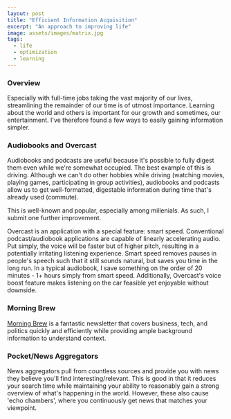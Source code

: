 ```yaml
---
layout: post
title: "Efficient Information Acquisition"
excerpt: "An approach to improving life"
image: assets/images/matrix.jpg
tags: 
  - life
  - optimization
  - learning
---
```


### Overview
Especially with full-time jobs taking the vast majority of our lives, streamlining the remainder of our time
is of utmost importance. Learning about the world and others is important for our growth and sometimes, our 
entertainment. I've therefore found a few ways to easily gaining information simpler. 

### Audiobooks and Overcast
Audiobooks and podcasts are useful because it's possible to fully digest them even while we're somewhat occupied. The best
example of this is driving. Although we can't do other hobbies while driving (watching movies, playing games, 
participating in group activities), audiobooks and podcasts allow us to get well-formatted, digestable information
during time that's already used (commute). 

This is well-known and popular, especially among millenials. As such, I submit one further improvement. 

Overcast is an application with a special feature: smart speed. Conventional podcast/audiobook applications
are capable of linearly accelerating audio. Put simply, the voice will be faster but of higher pitch, resulting in
a potentially irritating listening experience. Smart speed removes pauses in people's speech such that it still
sounds natural, but saves you time in the long run. In a typical audiobook, I save something on the order of
20 minutes - 1+ hours simply from smart speed. Additionally, Overcast's voice boost feature makes listening
on the car feasible yet enjoyable without downside.

### Morning Brew
[Morning Brew](https://www.morningbrew.com/?kid=9NGB6) is a fantastic newsletter that covers business, tech, and 
politics quickly and efficiently while providing ample background information to understand context. 

### Pocket/News Aggregators
News aggregators pull from countless sources and provide you with news they believe you'll find interesting/relevant.
This is good in that it reduces your search time while maintaining your ability to reasonably gain a strong
overview of what's happening in the world. However, these also cause 'echo chambers', where you continuously get
news that matches your viewpoint.
